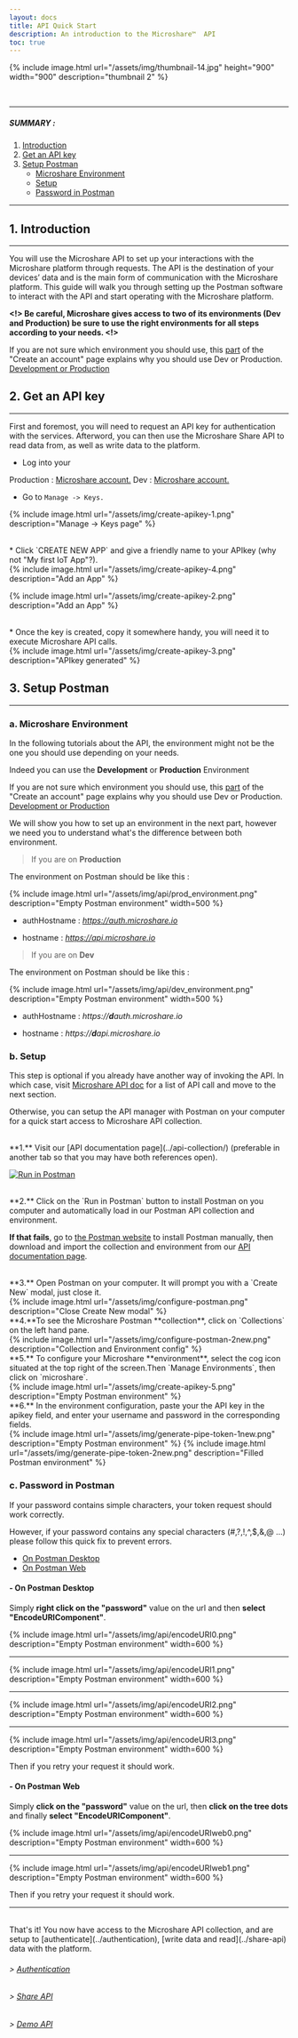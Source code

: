 ```yaml
---
layout: docs
title: API Quick Start
description: An introduction to the Microshare™  API 
toc: true
---
```





{% include image.html url="/assets/img/thumbnail-14.jpg" height="900" width="900" description="thumbnail 2" %}


<br>

---------------------------------------

##### SUMMARY : 

1. [Introduction](./#1-introduction)
2. [Get an API key](./#2-get-an-api-key)
3. [Setup Postman](./#3-setup-postman)
    * [Microshare Environment](./#a-microshare-environment)
    * [Setup](./#b-setup)
    * [Password in Postman](./#c-password-in-postman)

---------------------------------------
## 1. Introduction
---------------------------------------

You will use the Microshare API to set up your interactions with the Microshare platform through requests. The API is the destination of your devices’ data and is the main form of communication with the Microshare platform. This guide will walk you through setting up the Postman software to interact with the API and start operating with the Microshare platform.

**<!> Be careful, Microshare gives access to two of its environments (Dev and Production) be sure to use the right environments for all steps according to your needs. <!>**

If you are not sure which environment you should use, this [part](/docs/2/general/quick-start/create-an-account/#a-development-or-production) of the "Create an account" page explains why you should use Dev or Production. [Development or Production](/docs/2/general/quick-start/create-an-account/#a-development-or-production)

## 2. Get an API key
---------------------------------------

First and foremost, you will need to request an API key for authentication with the services. Afterword, you can then use the Microshare Share API to read data from, as well as write data to the platform.

* Log into your 

Production : [Microshare account.](https://app.microshare.io)
Dev : [Microshare account.](https://app.microshare.io)

* Go to `Manage -> Keys.`  

{% include image.html url="/assets/img/create-apikey-1.png" description="Manage -> Keys page" %}

<br>
* Click `CREATE NEW APP` and give a friendly name to your APIkey (why not "My first IoT App"?).

<br>
{% include image.html url="/assets/img/create-apikey-4.png" description="Add an App" %}

{% include image.html url="/assets/img/create-apikey-2.png" description="Add an App" %}

<br>
* Once the key is created, copy it somewhere handy, you will need it to execute Microshare API calls.

<br>
{% include image.html url="/assets/img/create-apikey-3.png" description="APIkey generated" %}

## 3. Setup Postman
---------------------------------------

### a. Microshare Environment

In the following tutorials about the API, the environment might not be the one you should use depending on your needs. 

Indeed you can use the **Development** or **Production** Environment

If you are not sure which environment you should use, this [part](/docs/2/general/quick-start/create-an-account/#a-development-or-production) of the "Create an account" page explains why you should use Dev or Production. [Development or Production](/docs/2/general/quick-start/create-an-account/#a-development-or-production)

We will show you how to set up an environment in the next part, however we need you to understand what's the difference between both environment.

> If you are on **Production**  

The environment on Postman should be like this : 

{% include image.html url="/assets/img/api/prod_environment.png" description="Empty Postman environment" width=500 %}

* authHostname : _https://auth.microshare.io_

* hostname : _https://api.microshare.io_

> If you are on **Dev**  

The environment on Postman should be like this : 

{% include image.html url="/assets/img/api/dev_environment.png" description="Empty Postman environment" width=500 %}

* authHostname : _https://**d**auth.microshare.io_

* hostname : _https://**d**api.microshare.io_




### b. Setup

This step is optional if you already have another way of invoking the API. In which case, visit [Microshare API doc](../api-collection) for a list of API call and move to the next section.

Otherwise, you can setup the API manager with Postman on your computer for a quick start access to Microshare API collection.


<br>
**1.** Visit our [API documentation page](../api-collection/) (preferable in another tab so that you may have both references open).

[![Run in Postman](https://run.pstmn.io/button.svg)](https://app.getpostman.com/run-collection/800c4698e3342072364c)

<br>
**2.** Click on the `Run in Postman` button to install Postman on you computer and automatically load in our Postman API collection and environment.  

**If that fails**, go to [the Postman website](https://www.getpostman.com/) to install Postman manually, then download and import the collection and environment from our [API documentation page](../api-collection/).

<br>
**3.** Open Postman on your computer. It will prompt you with a `Create New` modal, just close it.

<br>
{% include image.html url="/assets/img/configure-postman.png" description="Close Create New modal" %}

<br>
**4.**To see the Microshare Postman **collection**, click on `Collections` on the left hand pane.

<br>
{% include image.html url="/assets/img/configure-postman-2new.png" description="Collection and Environment config" %}

<br>
**5.** To configure your Microshare **environment**, select the cog icon situated at the top right of the screen.Then `Manage Environments`, then click on `microshare`.

<br>
{% include image.html url="/assets/img/create-apikey-5.png" description="Empty Postman environment" %}

<br>
**6.** In the environment configuration, paste your the API key in the apikey field, and enter your username and password in the corresponding fields. 

<br>
{% include image.html url="/assets/img/generate-pipe-token-1new.png" description="Empty Postman environment" %}
{% include image.html url="/assets/img/generate-pipe-token-2new.png" description="Filled Postman environment" %}


### c. Password in Postman

If your password contains simple characters, your token request should work correctly.

However, if your password contains any special characters (#,?,!,^,$,&,@ ...) please follow this quick fix to prevent errors.

* [On Postman Desktop](./#--on-postman-desktop)
* [On Postman Web](./#--on-postman-web)

#### - On Postman Desktop

Simply **right click on the "password"** value on the url and then **select  "EncodeURIComponent"**.

{% include image.html url="/assets/img/api/encodeURI0.png" description="Empty Postman environment" width=600 %}

---------------------------------------

{% include image.html url="/assets/img/api/encodeURI1.png" description="Empty Postman environment" width=600 %}

---------------------------------------

{% include image.html url="/assets/img/api/encodeURI2.png" description="Empty Postman environment" width=600 %}

---------------------------------------

{% include image.html url="/assets/img/api/encodeURI3.png" description="Empty Postman environment" width=600 %}


Then if you retry your request it should work.

#### - On Postman Web

Simply **click on the "password"** value on the url, then **click on the tree dots** and finally **select  "EncodeURIComponent"**.

{% include image.html url="/assets/img/api/encodeURIweb0.png" description="Empty Postman environment" width=600 %}

---------------------------------------

{% include image.html url="/assets/img/api/encodeURIweb1.png" description="Empty Postman environment" width=600 %}

Then if you retry your request it should work.



---------------------------------------
<br>
That's it! You now have access to the Microshare API collection, and are setup to [authenticate](../authentication), [write data and read](../share-api) data with the platform. 

###### > [Authentication](../authentication)
###### > [Share API](../share-api)
###### > [Demo API](../demo-api)
